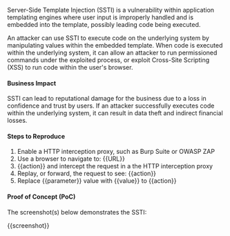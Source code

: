 Server-Side Template Injection (SSTI) is a vulnerability within application templating engines where user input is improperly handled and is embedded into the template, possibly leading code being executed.

An attacker can use SSTI to execute code on the underlying system by manipulating values within the embedded template. When code is executed within the underlying system, it can allow an attacker to run permissioned commands under the exploited process, or exploit Cross-Site Scripting (XSS) to run code within the user's browser.

#### Business Impact

SSTI can lead to reputational damage for the business due to a loss in confidence and trust by users. If an attacker successfully executes code within the underlying system, it can result in data theft and indirect financial losses.

#### Steps to Reproduce

1. Enable a HTTP interception proxy, such as Burp Suite or OWASP ZAP
1. Use a browser to navigate to: {{URL}}
1. {{action}} and intercept the request in a the HTTP interception proxy
1. Replay, or forward, the request to see: {{action}}
1. Replace {{parameter}} value with {{value}} to {{action}}

#### Proof of Concept (PoC)

The screenshot(s) below demonstrates the SSTI:

{{screenshot}}
